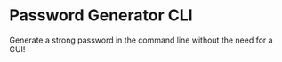# Password Generator CLI

Generate a strong password in the command line without the need for a GUI!
